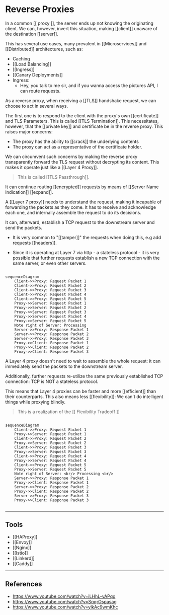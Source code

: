 # Reverse Proxies

In a common [[ proxy ]], the server ends up not knowing the originating client. We can, however, invert this situation, making [[client]] unaware of the destination [[server]].

This has several use cases, many prevalent in [[Microservices]] and [[Distributed]] architectures, such as:

* Caching
* [[Load Balancing]]
* [[Ingress]]
* [[Canary Deployments]]
* Ingress:
  * Hey, you talk to me sir,  and if you wanna access the pictures API, I can route requests.

As a reverse proxy, when receiving a [[TLS]] handshake request, we can choose to act in several ways.

The first one is to respond to the client with the proxy's own [[certificate]] and TLS Parameters. This is called [[TLS Termination]]. This necessitates, however, that the [[private key]] and certificate be in the reverse proxy. This raises major concerns:

* The proxy has the ability to [[crack]] the underlying contents
* The proxy can act as a representative of the certificate holder.

We can circumvent such concerns by making the reverse proxy transparently forward the TLS request without decrypting its content. This makes it operate just like a [[Layer 4 Proxy]].
> This is called [[TLS Passthrough]].

It can continue routing [[encrypted]] requests by means of [[Server Name Indication]] [[expand]].

A [[Layer 7 proxy]] needs to understand the request, making it incapable of forwarding the packets as they come. It has to receive and acknowledge each one, and internally assemble the request to do its decisions.

It can, afterward, establish a TCP request to the downstream server and send the packets.

* It is very common to "[[tamper]]" the requests when doing this, e.g add requests [[headers]].

* Since it is operating at Layer 7 via http - a stateless protocol - it is very possible that further requests establish a new TCP connection with the same server, or even other servers.

```mermaid

sequenceDiagram
    Client->>Proxy: Request Packet 1
    Client->>Proxy: Request Packet 2
    Client->>Proxy: Request Packet 3
    Client->>Proxy: Request Packet 4
    Client->>Proxy: Request Packet 5    
    Proxy->>Server: Request Packet 1
    Proxy->>Server: Request Packet 2
    Proxy->>Server: Request Packet 3
    Proxy->>Server: Request Packet 4
    Proxy->>Server: Request Packet 5
    Note right of Server: Processing
    Server->>Proxy: Response Packet 1
    Server->>Proxy: Response Packet 2
    Server->>Proxy: Response Packet 3    
    Proxy->>Client: Response Packet 1
    Proxy->>Client: Response Packet 2
    Proxy->>Client: Response Packet 3
```

A Layer 4 proxy doesn't need to wait to assemble the whole request:  it can immediately send the packets to the downstream server.

Additionally, further requests re-utilize the same previously established TCP connection: TCP is NOT a stateless protocol.

This means that Layer 4 proxies can be faster and more [[efficient]] than their counterparts.  This also means less [[flexibility]]: We can't do intelligent things while proxying blindly.

> This is a realization of the [[ Flexibility Tradeoff ]]

```mermaid

sequenceDiagram
    Client->>Proxy: Request Packet 1
    Proxy->>Server: Request Packet 1
    Client->>Proxy: Request Packet 2
    Proxy->>Server: Request Packet 2
    Client->>Proxy: Request Packet 3
    Proxy->>Server: Request Packet 3
    Client->>Proxy: Request Packet 4
    Proxy->>Server: Request Packet 4
    Client->>Proxy: Request Packet 5    
    Proxy->>Server: Request Packet 5
    Note right of Server: <br/> Processing <br/>
    Server->>Proxy: Response Packet 1
    Proxy->>Client: Response Packet 1
    Server->>Proxy: Response Packet 2
    Proxy->>Client: Response Packet 2
    Server->>Proxy: Response Packet 3    
    Proxy->>Client: Response Packet 3


```

___

## Tools

* [[HAProxy]]
* [[Envoy]]
* [[Nginx]]
* [[Istio]]
* [[Linkerd]]
* [[Caddy]]

___

## References

* <https://www.youtube.com/watch?v=iLHhL-vAPqo>
* <https://www.youtube.com/watch?v=SqqrOspasag>
* <https://www.youtube.com/watch?v=ylkAc9wmKhc>
